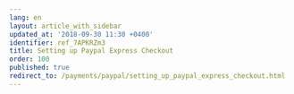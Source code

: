 ```yaml
---
lang: en
layout: article_with_sidebar
updated_at: '2018-09-30 11:30 +0400'
identifier: ref_7APKRZm3
title: Setting up Paypal Express Checkout
order: 100
published: true
redirect_to: /payments/paypal/setting_up_paypal_express_checkout.html
---
```

